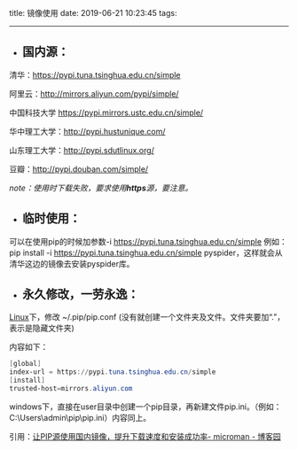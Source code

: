 title: 镜像使用
date: 2019-06-21 10:23:45
tags:

------



- ## 国内源：

清华：https://pypi.tuna.tsinghua.edu.cn/simple

阿里云：http://mirrors.aliyun.com/pypi/simple/

中国科技大学 https://pypi.mirrors.ustc.edu.cn/simple/

华中理工大学：http://pypi.hustunique.com/

山东理工大学：http://pypi.sdutlinux.org/ 

豆瓣：http://pypi.douban.com/simple/

*note：使用时下载失败，要求使用**https**源，要注意。*

<!--more-->

- ## 临时使用：

可以在使用pip的时候加参数-i https://pypi.tuna.tsinghua.edu.cn/simple
例如：pip install -i https://pypi.tuna.tsinghua.edu.cn/simple pyspider，这样就会从清华这边的镜像去安装pyspider库。

- ## 永久修改，一劳永逸：

[Linux](http://lib.csdn.net/base/linux)下，修改 ~/.pip/pip.conf (没有就创建一个文件夹及文件。文件夹要加“.”，表示是隐藏文件夹)

内容如下：

```powershell
[global]
index-url = https://pypi.tuna.tsinghua.edu.cn/simple
[install]
trusted-host=mirrors.aliyun.com
```

windows下，直接在user目录中创建一个pip目录，再新建文件pip.ini。（例如：C:\Users\admin\pip\pip.ini）内容同上。

引用：[让PIP源使用国内镜像，提升下载速度和安装成功率- microman - 博客园](http://www.cnblogs.com/microman/p/6107879.html)

